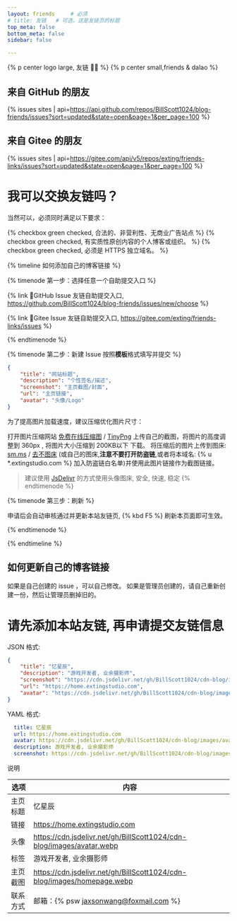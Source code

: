 ```yaml
---
layout: friends     # 必须
# title: 友链   # 可选，这是友链页的标题
top_meta: false
bottom_meta: false
sidebar: false

---
```


{% p center logo large, 友链 👨‍💻 %}
{% p center small,friends & dalao %}


## 来自 GitHub 的朋友  <i class="fab fa-github"></i> 

{% issues sites | api=https://api.github.com/repos/BillScott1024/blog-friends/issues?sort=updated&state=open&page=1&per_page=100 %}


## 来自 Gitee 的朋友  <i class="fab fa-gitter"></i> 

{% issues sites | api=https://gitee.com/api/v5/repos/exting/friends-links/issues?sort=updated&state=open&page=1&per_page=100 %}



# 我可以交换友链吗？

当然可以，必须同时满足以下要求：

{% checkbox green checked, 合法的、非营利性、无商业广告站点 %}
{% checkbox green checked, 有实质性原创内容的个人博客或组织。 %}
{% checkbox green checked, 必须是 HTTPS 独立域名。 %}


{% timeline 如何添加自己的博客链接 %}


{% timenode 第一步：选择任意一个自助提交入口 %}

{% link 🔗GitHub Issue 友链自助提交入口, https://github.com/BillScott1024/blog-friends/issues/new/choose %}

{% link 🔗Gitee Issue 友链自助提交入口, https://gitee.com/exting/friends-links/issues %}


{% endtimenode %}

{% timenode 第二步：新建 Issue 按照**模板**格式填写并提交 %}

```JSON
{
    "title": "网站标题",
    "description": "个性签名/描述",
    "screenshot": "主页截图/封面",
    "url": "主页链接",
    "avatar": "头像/Logo"
}
```

为了提高图片加载速度，建议压缩优化图片尺寸：

打开图片压缩网站 [免费在线压缩图](https://www.yasuotu.com/) / [TinyPng](https://tinypng.com/) 上传自己的截图，将图片的高度调整到 360px , 将图片大小压缩到 200KB以下 下载。
将压缩后的图片上传到图床: [sm.ms](https://sm.ms/) / [去不图床](https://7bu.top/) (或自己的图床,**注意不要打开防盗链**,或者将本域名: {% u *.extingstudio.com %} 加入防盗链白名单)并使用此图片链接作为截图链接。
> 建议使用 [JsDelivr](https://www.jsdelivr.com/) 的方式使用头像图床, 安全, 快速, 稳定
{% endtimenode %}

{% timenode 第三步：刷新 %}

申请后会自动审核通过并更新本站友链页, {% kbd F5 %} 刷新本页面即可生效。

{% endtimenode %}

{% endtimeline %}

## 如何更新自己的博客链接

如果是自己创建的 issue ，可以自己修改。
如果是管理员创建的，请自己重新创建一份，然后让管理员删掉旧的。



# 请先添加本站友链, 再申请提交友链信息

JSON 格式:
```JSON
{
    "title": "忆星辰",
    "description": "游戏开发者, 业余摄影师",
    "screenshot": "https://cdn.jsdelivr.net/gh/BillScott1024/cdn-blog/images/homepage.webp",
    "url": "https://home.extingstudio.com",
    "avatar": "https://cdn.jsdelivr.net/gh/BillScott1024/cdn-blog/images/avatar.webp"
}

```

YAML 格式:
```YAML
  title: 忆星辰
  url: https://home.extingstudio.com
  avatar: https://cdn.jsdelivr.net/gh/BillScott1024/cdn-blog/images/avatar.webp
  description: 游戏开发者, 业余摄影师
  screenshot: https://cdn.jsdelivr.net/gh/BillScott1024/cdn-blog/images/homepage.webp
```
说明

|  选项   | 内容  |
|  ----  | ----  |
| 主页标题  | 忆星辰 |
| 链接  | https://home.extingstudio.com |
| 头像  | https://cdn.jsdelivr.net/gh/BillScott1024/cdn-blog/images/avatar.webp |
| 标签  | 游戏开发者, 业余摄影师 |
| 主页截图  | https://cdn.jsdelivr.net/gh/BillScott1024/cdn-blog/images/homepage.webp |
| 联系方式 | 邮箱：{% psw jaxsonwang@foxmail.com %} |


